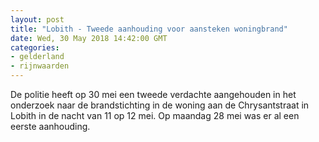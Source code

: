```yaml
---
layout: post
title: "Lobith - Tweede aanhouding voor aansteken woningbrand"
date: Wed, 30 May 2018 14:42:00 GMT
categories: 
- gelderland 
- rijnwaarden 
---
```


De politie heeft op 30 mei een tweede verdachte aangehouden in het onderzoek naar de brandstichting in de woning aan de Chrysantstraat in Lobith in de nacht van 11 op 12 mei. Op maandag 28 mei was er al een eerste aanhouding.
